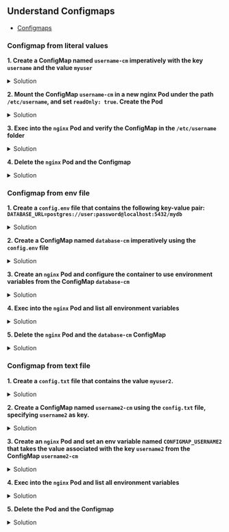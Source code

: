 ## Understand Configmaps

* [Configmaps](https://kubernetes.io/docs/concepts/configuration/configmap/ "Configmaps")

### Configmap from literal values

**1.	Create a ConfigMap named <code>username-cm</code> imperatively with the key <code>username</code> and the value <code>myuser</code>**

<details><summary>Solution</summary>

<p>

```bash
kubectl create cm username-cm --from-literal=username=myuser
kubectl get cm
```
</p>
</details>



**2.	Mount the ConfigMap <code>username-cm</code> in a new nginx Pod under the path <code>/etc/username</code>, and set <code>readOnly: true</code>. Create the Pod**

<details><summary>Solution</summary>

<p>

```bash
kubectl run nginx --image=nginx --dry-run=client -o yaml > nginx.yaml
```

nginx.yaml

```YAML
apiVersion: v1
kind: Pod
metadata:
  creationTimestamp: null
  labels:
    run: nginx
  name: nginx
spec:
  containers:
  - image: nginx
    name: nginx
    volumeMounts:                   #add
    - name: myvolume                #add
      mountPath: "/etc/username"    #add
      readOnly: true                #add
  volumes:                          #add
  - name: myvolume                  #add
    configMap:                      #add
      name: username-cm             #add
```
</p>
</details>



**3.	Exec into the <code>nginx</code> Pod and verify the ConfigMap in the <code>/etc/username</code> folder**

<details><summary>Solution</summary>

<p>

```bash
kubectl exec -it nginx -- sh
cd etc/username
cat username #should display 'myuser'
```
</p>
</details>



**4.	Delete the <code>nginx</code> Pod and the Configmap**

<details><summary>Solution</summary>

<p>

```bash
kubectl delete pod nginx --force --grace-period=0
kubectl delete cm username-cm
```
</p>
</details>



### Configmap from env file

**1. Create a <code>config.env</code> file that contains the following key-value pair: <code>DATABASE_URL=postgres://user:password@localhost:5432/mydb</code>**

<details><summary>Solution</summary>

<p>

```bash
vim config.env
#then, paste DATABASE_URL=postgres://user:password@localhost:5432/mydb into the file
```
</p>
</details>



**2. Create a ConfigMap named <code>database-cm</code> imperatively using the <code>config.env</code> file**

<details><summary>Solution</summary>

<p>

```bash
kubectl create cm -h
kubectl create cm database-cm --from-env-file=config.env
kubectl get cm
```
</p>
</details>



**3. Create an <code>nginx</code> Pod and configure the container to use environment variables from the ConfigMap <code>database-cm</code>**

<details><summary>Solution</summary>

<p>

```bash
kubectl run nginx --image=nginx --dry-run=client -o yaml > nginx.yaml
```
nginx.yaml

```YAML
apiVersion: v1
kind: Pod
metadata:
  creationTimestamp: null
  labels:
    run: nginx
  name: nginx
spec:
  containers:
  - image: nginx
    name: nginx
    envFrom:                    #add
      - configMapRef:           #add
          name: database-cm     #add
```
```bash
kubectl apply -f nginx.yaml
```
</p>
</details>



**4. Exec into the <code>nginx</code> Pod and list all environment variables**

<details><summary>Solution</summary>

<p>

```bash
kubectl exec -it nginx -- sh
env #should display DATABASE_URL=postgres://user:password@localhost:5432/mydb among other env variables
```
</p>
</details>



**5.	Delete the <code>nginx</code> Pod and the <code>database-cm</code> ConfigMap**

<details><summary>Solution</summary>

<p>

```bash
kubectl delete pod nginx --force --grace-period=0
kubectl delete cm database-cm
```
</p>
</details>



### Configmap from text file

**1.	Create a <code>config.txt</code> file that contains the value <code>myuser2</code>.**

<details><summary>Solution</summary>

<p>

```bash
vim config.txt
#then, paste 'myuser2' into the file
```
</p>
</details>



**2.	Create a ConfigMap named <code>username2-cm</code> using the <code>config.txt</code> file, specifying <code>username2</code> as key.**

<details><summary>Solution</summary>

<p>

```bash
kubectl create cm username2-cm --from-file=username2=config.txt
kubectl get cm
```
</p>
</details>



**3.	Create an <code>nginx</code> Pod and set an env variable named <code>CONFIGMAP_USERNAME2</code> that takes the value associated with the key <code>username2</code> from the ConfigMap <code>username2-cm</code>**

<details><summary>Solution</summary>

<p>

```bash
kubectl run nginx --image=nginx --dry-run=client -o yaml > nginx.yaml
```
nginx.yaml

```YAML
apiVersion: v1
kind: Pod
metadata:
  creationTimestamp: null
  labels:
    run: nginx
  name: nginx
spec:
  containers:
  - image: nginx
    name: nginx
    env:                            #add
    - name: CONFIGMAP_USERNAME2     #add
      valueFrom:                    #add
        configMapKeyRef:            #add
          name: username2-cm        #add
          key: username2            #add
                                
```

</p>
</details>



**4.	Exec into the <code>nginx</code> Pod and list all environment variables**

<details><summary>Solution</summary>

<p>

```bash
kubectl exec -it nginx -- sh
env #should display CONFIGMAP_USERNAME2=myuser2 among other env variables
```
</p>
</details>



**5.	Delete the Pod and the Configmap**

<details><summary>Solution</summary>

<p>

```bash
kubectl delete pod nginx --force --grace-period=0
kubectl delete cm username2-cm
```
</p>
</details>

